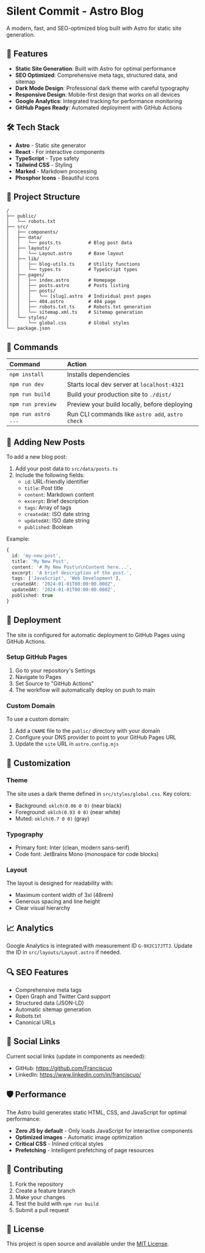# Silent Commit - Astro Blog

A modern, fast, and SEO-optimized blog built with Astro for static site generation.

## 🚀 Features

- **Static Site Generation**: Built with Astro for optimal performance
- **SEO Optimized**: Comprehensive meta tags, structured data, and sitemap
- **Dark Mode Design**: Professional dark theme with careful typography
- **Responsive Design**: Mobile-first design that works on all devices
- **Google Analytics**: Integrated tracking for performance monitoring
- **GitHub Pages Ready**: Automated deployment with GitHub Actions

## 🛠 Tech Stack

- **Astro** - Static site generator
- **React** - For interactive components
- **TypeScript** - Type safety
- **Tailwind CSS** - Styling
- **Marked** - Markdown processing
- **Phosphor Icons** - Beautiful icons

## 📁 Project Structure

```
/
├── public/
│   └── robots.txt
├── src/
│   ├── components/
│   ├── data/
│   │   └── posts.ts          # Blog post data
│   ├── layouts/
│   │   └── Layout.astro      # Base layout
│   ├── lib/
│   │   ├── blog-utils.ts     # Utility functions
│   │   └── types.ts          # TypeScript types
│   ├── pages/
│   │   ├── index.astro       # Homepage
│   │   ├── posts.astro       # Posts listing
│   │   ├── posts/
│   │   │   └── [slug].astro  # Individual post pages
│   │   ├── 404.astro         # 404 page
│   │   ├── robots.txt.ts     # Robots.txt generation
│   │   └── sitemap.xml.ts    # Sitemap generation
│   └── styles/
│       └── global.css        # Global styles
└── package.json
```

## 🧞 Commands

| Command                   | Action                                           |
| :------------------------ | :----------------------------------------------- |
| `npm install`             | Installs dependencies                            |
| `npm run dev`             | Starts local dev server at `localhost:4321`     |
| `npm run build`           | Build your production site to `./dist/`          |
| `npm run preview`         | Preview your build locally, before deploying     |
| `npm run astro ...`       | Run CLI commands like `astro add`, `astro check` |

## 📝 Adding New Posts

To add a new blog post:

1. Add your post data to `src/data/posts.ts`
2. Include the following fields:
   - `id`: URL-friendly identifier
   - `title`: Post title
   - `content`: Markdown content
   - `excerpt`: Brief description
   - `tags`: Array of tags
   - `createdAt`: ISO date string
   - `updatedAt`: ISO date string
   - `published`: Boolean

Example:

```typescript
{
  id: 'my-new-post',
  title: 'My New Post',
  content: '# My New Post\n\nContent here...',
  excerpt: 'A brief description of the post.',
  tags: ['JavaScript', 'Web Development'],
  createdAt: '2024-01-01T00:00:00.000Z',
  updatedAt: '2024-01-01T00:00:00.000Z',
  published: true
}
```

## 🚀 Deployment

The site is configured for automatic deployment to GitHub Pages using GitHub Actions.

### Setup GitHub Pages

1. Go to your repository's Settings
2. Navigate to Pages
3. Set Source to "GitHub Actions"
4. The workflow will automatically deploy on push to main

### Custom Domain

To use a custom domain:

1. Add a `CNAME` file to the `public/` directory with your domain
2. Configure your DNS provider to point to your GitHub Pages URL
3. Update the `site` URL in `astro.config.mjs`

## 🎨 Customization

### Theme

The site uses a dark theme defined in `src/styles/global.css`. Key colors:

- Background: `oklch(0.06 0 0)` (near black)
- Foreground: `oklch(0.93 0 0)` (near white)
- Muted: `oklch(0.7 0 0)` (gray)

### Typography

- Primary font: Inter (clean, modern sans-serif)
- Code font: JetBrains Mono (monospace for code blocks)

### Layout

The layout is designed for readability with:
- Maximum content width of 3xl (48rem)
- Generous spacing and line height
- Clear visual hierarchy

## 📈 Analytics

Google Analytics is integrated with measurement ID `G-9X2C17JTTJ`. Update the ID in `src/layouts/Layout.astro` if needed.

## 🔍 SEO Features

- Comprehensive meta tags
- Open Graph and Twitter Card support
- Structured data (JSON-LD)
- Automatic sitemap generation
- Robots.txt
- Canonical URLs

## 📱 Social Links

Current social links (update in components as needed):
- GitHub: https://github.com/Franciscuo
- LinkedIn: https://www.linkedin.com/in/franciscuo/

## 🛡️ Performance

The Astro build generates static HTML, CSS, and JavaScript for optimal performance:

- **Zero JS by default** - Only loads JavaScript for interactive components
- **Optimized images** - Automatic image optimization
- **Critical CSS** - Inlined critical styles
- **Prefetching** - Intelligent prefetching of page resources

## 🤝 Contributing

1. Fork the repository
2. Create a feature branch
3. Make your changes
4. Test the build with `npm run build`
5. Submit a pull request

## 📄 License

This project is open source and available under the [MIT License](LICENSE).